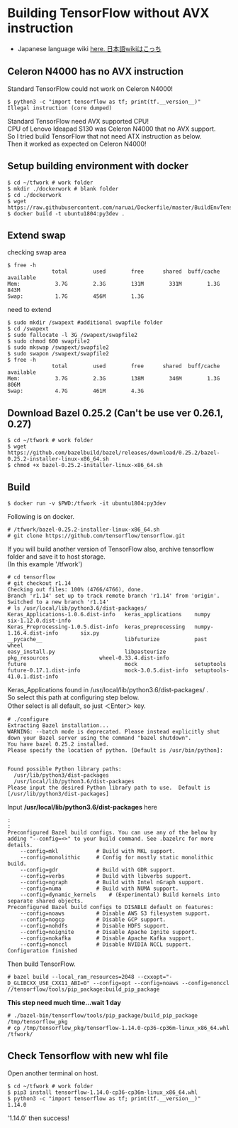 # Building TensorFlow without AVX instruction

 * Japanese language wiki [here. 日本語wikiはこっち](http://naruai.blog.jp/archives/988466.html)

## Celeron N4000 has no AVX instruction

Standard TensorFlow could not work on Celeron N4000!<br/>
~~~
$ python3 -c "import tensorflow as tf; print(tf.__version__)"
Illegal instruction (core dumped)
~~~
Standard TensorFlow need AVX supported CPU!<br/>
CPU of Lenovo Ideapad S130 was Celeron N4000 that no AVX support.<br/>
So I tried build TensorFlow that not need ATX instruction as below.<br/>
Then it worked as expected on Celeron N4000!<br/>

## Setup building environment with docker
~~~
$ cd ~/tfwork # work folder
$ mkdir ./dockerwork # blank folder
$ cd ./dockerwork
$ wget https://raw.githubusercontent.com/naruai/Dockerfile/master/BuildEnvTensorFlowPy3/Dockerfile
$ docker build -t ubuntu1804:py3dev .
~~~

## Extend swap
checking swap area
~~~
$ free -h
              total        used        free      shared  buff/cache   available
Mem:           3.7G        2.3G        131M        331M        1.3G        843M
Swap:          1.7G        456M        1.3G
~~~
need to extend
~~~
$ sudo mkdir /swapext #additional swapfile folder
$ cd /swapext
$ sudo fallocate -l 3G /swapext/swapfile2
$ sudo chmod 600 swapfile2 
$ sudo mkswap /swapext/swapfile2
$ sudo swapon /swapext/swapfile2
$ free -h
              total        used        free      shared  buff/cache   available
Mem:           3.7G        2.3G        138M        346M        1.3G        806M
Swap:          4.7G        461M        4.3G
~~~

## Download Bazel 0.25.2 (Can't be use ver 0.26.1, 0.27)
~~~
$ cd ~/tfwork # work folder
$ wget https://github.com/bazelbuild/bazel/releases/download/0.25.2/bazel-0.25.2-installer-linux-x86_64.sh
$ chmod +x bazel-0.25.2-installer-linux-x86_64.sh
~~~

## Build
~~~
$ docker run -v $PWD:/tfwork -it ubuntu1804:py3dev
~~~
Following is on docker.
~~~
# /tfwork/bazel-0.25.2-installer-linux-x86_64.sh 
# git clone https://github.com/tensorflow/tensorflow.git
~~~
If you will build another version of TensorFlow also, archive tensorflow folder and save it to host storage.<br/>
(In this example '/tfwork')<br/>
~~~
# cd tensorflow
# git checkout r1.14
Checking out files: 100% (4766/4766), done.
Branch 'r1.14' set up to track remote branch 'r1.14' from 'origin'.
Switched to a new branch 'r1.14'
# ls /usr/local/lib/python3.6/dist-packages/
Keras_Applications-1.0.6.dist-info   keras_applications    numpy                        six-1.12.0.dist-info
Keras_Preprocessing-1.0.5.dist-info  keras_preprocessing   numpy-1.16.4.dist-info       six.py
__pycache__                          libfuturize           past                         wheel
easy_install.py                      libpasteurize         pkg_resources                wheel-0.33.4.dist-info
future                               mock                  setuptools
future-0.17.1.dist-info              mock-3.0.5.dist-info  setuptools-41.0.1.dist-info
~~~
Keras_Applications found in /usr/local/lib/python3.6/dist-packages/ .<br/>
So select this path at configuring step below.<br/>
Other select is all default, so just ＜Enter＞ key.<br/>
~~~
# ./configure 
Extracting Bazel installation...
WARNING: --batch mode is deprecated. Please instead explicitly shut down your Bazel server using the command "bazel shutdown".
You have bazel 0.25.2 installed.
Please specify the location of python. [Default is /usr/bin/python]: 


Found possible Python library paths:
  /usr/lib/python3/dist-packages
  /usr/local/lib/python3.6/dist-packages
Please input the desired Python library path to use.  Default is [/usr/lib/python3/dist-packages]
~~~
Input <B>/usr/local/lib/python3.6/dist-packages</B> here
~~~
:
:
Preconfigured Bazel build configs. You can use any of the below by adding "--config=<>" to your build command. See .bazelrc for more details.
	--config=mkl         	# Build with MKL support.
	--config=monolithic  	# Config for mostly static monolithic build.
	--config=gdr         	# Build with GDR support.
	--config=verbs       	# Build with libverbs support.
	--config=ngraph      	# Build with Intel nGraph support.
	--config=numa        	# Build with NUMA support.
	--config=dynamic_kernels	# (Experimental) Build kernels into separate shared objects.
Preconfigured Bazel build configs to DISABLE default on features:
	--config=noaws       	# Disable AWS S3 filesystem support.
	--config=nogcp       	# Disable GCP support.
	--config=nohdfs      	# Disable HDFS support.
	--config=noignite    	# Disable Apache Ignite support.
	--config=nokafka     	# Disable Apache Kafka support.
	--config=nonccl      	# Disable NVIDIA NCCL support.
Configuration finished
~~~
Then build TensorFlow.<br/>
~~~
# bazel build --local_ram_resources=2048 --cxxopt="-D_GLIBCXX_USE_CXX11_ABI=0" --config=opt --config=noaws --config=nonccl //tensorflow/tools/pip_package:build_pip_package
~~~
<B>This step need much time...wait 1 day</B><br/>
~~~
# ./bazel-bin/tensorflow/tools/pip_package/build_pip_package /tmp/tensorflow_pkg
# cp /tmp/tensorflow_pkg/tensorflow-1.14.0-cp36-cp36m-linux_x86_64.whl /tfwork/
~~~

## Check Tensorflow with new whl file

Open another terminal on host.<br/>
~~~
$ cd ~/tfwork # work folder
$ pip3 install tensorflow-1.14.0-cp36-cp36m-linux_x86_64.whl
$ python3 -c "import tensorflow as tf; print(tf.__version__)"
1.14.0
~~~
'1.14.0' then success!
